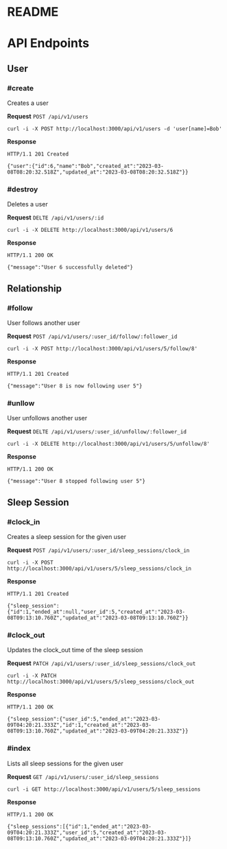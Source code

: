 # README

# API Endpoints

## User

### #create
Creates a user

**Request**
`POST /api/v1/users`
```
curl -i -X POST http://localhost:3000/api/v1/users -d 'user[name]=Bob'
```

**Response**
```
HTTP/1.1 201 Created

{"user":{"id":6,"name":"Bob","created_at":"2023-03-08T08:20:32.518Z","updated_at":"2023-03-08T08:20:32.518Z"}}
```

### #destroy
Deletes a user

**Request**
`DELTE /api/v1/users/:id`
```
curl -i -X DELETE http://localhost:3000/api/v1/users/6
```

**Response**
```
HTTP/1.1 200 OK

{"message":"User 6 successfully deleted"}
```

## Relationship

### #follow
User follows another user

**Request**
`POST /api/v1/users/:user_id/follow/:follower_id`
```
curl -i -X POST http://localhost:3000/api/v1/users/5/follow/8'
```

**Response**
```
HTTP/1.1 201 Created

{"message":"User 8 is now following user 5"}
```

### #unllow
User unfollows another user

**Request**
`DELTE /api/v1/users/:user_id/unfollow/:follower_id`
```
curl -i -X DELETE http://localhost:3000/api/v1/users/5/unfollow/8'
```

**Response**
```
HTTP/1.1 200 OK

{"message":"User 8 stopped following user 5"}
```

## Sleep Session

### #clock_in
Creates a sleep session for the given user

**Request**
`POST /api/v1/users/:user_id/sleep_sessions/clock_in`
```
curl -i -X POST http://localhost:3000/api/v1/users/5/sleep_sessions/clock_in
```

**Response**
```
HTTP/1.1 201 Created

{"sleep_session":{"id":1,"ended_at":null,"user_id":5,"created_at":"2023-03-08T09:13:10.760Z","updated_at":"2023-03-08T09:13:10.760Z"}}
```

### #clock_out
Updates the clock_out time of the sleep session

**Request**
`PATCH /api/v1/users/:user_id/sleep_sessions/clock_out`
```
curl -i -X PATCH http://localhost:3000/api/v1/users/5/sleep_sessions/clock_out
```

**Response**
```
HTTP/1.1 200 OK

{"sleep_session":{"user_id":5,"ended_at":"2023-03-09T04:20:21.333Z","id":1,"created_at":"2023-03-08T09:13:10.760Z","updated_at":"2023-03-09T04:20:21.333Z"}}
```

### #index
Lists all sleep sessions for the given user

**Request**
`GET /api/v1/users/:user_id/sleep_sessions`
```
curl -i GET http://localhost:3000/api/v1/users/5/sleep_sessions
```

**Response**
```
HTTP/1.1 200 OK

{"sleep_sessions":[{"id":1,"ended_at":"2023-03-09T04:20:21.333Z","user_id":5,"created_at":"2023-03-08T09:13:10.760Z","updated_at":"2023-03-09T04:20:21.333Z"}]}
```
